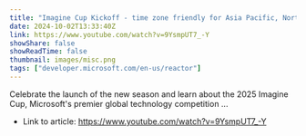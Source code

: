 ```yaml
---
title: "Imagine Cup Kickoff - time zone friendly for Asia Pacific, North America"
date: 2024-10-02T13:33:40Z
link: https://www.youtube.com/watch?v=9YsmpUT7_-Y
showShare: false
showReadTime: false
thumbnail: images/misc.png
tags: ["developer.microsoft.com/en-us/reactor"]
---
```

Celebrate the launch of the new season and learn about the 2025 Imagine Cup, Microsoft's premier global technology competition ...

- Link to article: https://www.youtube.com/watch?v=9YsmpUT7_-Y